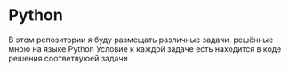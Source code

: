 # Python
В этом репозитории я буду размещать различные задачи, решённые мною на языке Python
Условие к каждой задаче есть находится в коде решения соответвуюей задачи

